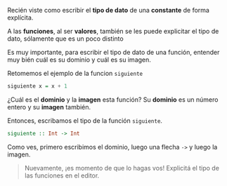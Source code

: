 Recién viste como escribir el **tipo de dato** de una **constante** de forma explícita.

A las **funciones**, al ser **valores**, también se les puede explicitar el tipo de dato, sólamente que es un poco distinto

Es muy importante, para escribir el tipo de dato de una función, entender muy bién cuál es su dominio y cuál es su imagen.

Retomemos el ejemplo de la funcion `siguiente`

```haskell
siguiente x = x + 1
```

¿Cuál es el **dominio** y la **imagen** esta función? Su **dominio** es un número entero y su **imagen** también.

Entonces, escribamos el tipo de la función `siguiente`.

```haskell
siguiente :: Int -> Int
```

Como ves, primero escribimos el dominio, luego una flecha `->` y luego la imagen. 

> Nuevamente, ¡es momento de que lo hagas vos! Explicitá el tipo de las funciones en el editor.
